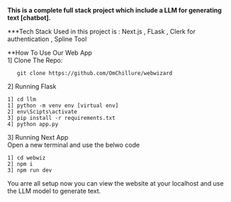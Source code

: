 **This is a complete full stack project which include a LLM for generating text [chatbot].**

***Tech Stack Used in this project is : Next.js , FLask , Clerk for authentication , Spline Tool

**How To Use Our Web App
<br />
1] Clone The Repo:
```
   git clone https://github.com/OmChillure/webwizard
```

2] Running Flask 
<br />
```
1] cd llm
1] python -m venv env [virtual env]
2] env\Scipts\activate
3] pip install -r requirements.txt
4] python app.py
```

3] Running Next App
<br />
Open a new terminal and use the belwo code
```
1] cd webwiz
2] npm i
3] npm run dev
```
You arre all setup now you can view the website at your localhost and use the LLM model to generate text.
